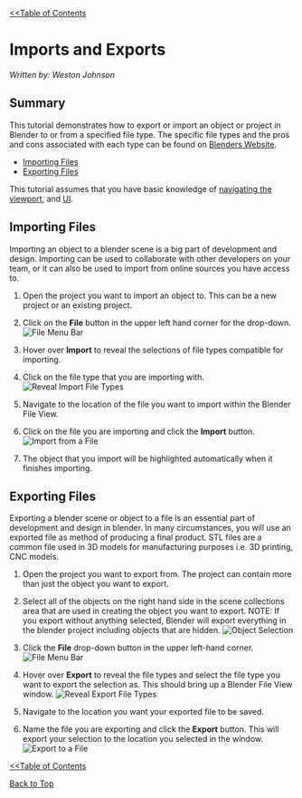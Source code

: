 <link rel="stylesheet" href="style.css">

[<<Table of Contents](README.md)

# Imports and Exports
*Written by: Weston Johnson*

## Summary
This tutorial demonstrates how to export or import an object or project in Blender to or from a specified file type. The specific file types and the pros and cons associated with each type can be found on [Blenders Website](https://docs.blender.org/manual/en/latest/files/import_export.html).
- [Importing Files](#importing-files)
- [Exporting Files](#exporting-files)

This tutorial assumes that you have basic knowledge of [navigating the viewport](https://youtu.be/ILqOWe3zAbk?si=7SHFtHqRjD0HJ4d0), and [UI](https://youtu.be/8XyIYRW_2xk?si=zj8Ny7yR1xVeKAYQ).


## Importing Files
<div class= "information">
Importing an object to a blender scene is a big part of development and design. Importing can be used to collaborate with other developers on your team, or it can also be used to import from online sources you have access to. 
</div>

1. Open the project you want to import an object to. This can be a new project or an existing project.
2. Click on the **File** button in the upper left hand corner for the drop-down.
    ![File Menu Bar](images/File_IO.png)
    
    
3. Hover over **Import** to reveal the selections of file types compatible for importing.
4. Click on the file type that you are importing with.   
    ![Reveal Import File Types](images/FileImport.png)
    
    
5. Navigate to the location of the file you want to import within the Blender File View.
6. Click on the file you are importing and click the **Import** button.
    ![Import from a File](images/FileViewImport.png)
    
    
7. The object that you import will be highlighted automatically when it finishes importing.

## Exporting Files
<div class= "information">
Exporting a blender scene or object to a file is an essential part of development and design in blender. In many circumstances, you will use an exported file as method of producing a final product. STL files are a common file used in 3D models for manufacturing purposes i.e. 3D printing, CNC models. 
</div>

1. Open the project you want to export from. The project can contain more than just the object you want to export.
2. Select all of the objects on the right hand side in the scene collections area that are used in creating the object you want to export. NOTE: If you export without anything selected, Blender will export everything in the blender project including objects that are hidden.
    ![Object Selection](images/ExportSelection.png)
    
    
3. Click the **File** drop-down button in the upper left-hand corner.
    ![File Menu Bar](images/File_IO.png)
    
    
4. Hover over **Export** to reveal the file types and select the file type you want to export the selection as. This should bring up a Blender File View window.
    ![Reveal Export File Types](images/FileExport.png)
    
    
5. Navigate to the location you want your exported file to be saved.
6. Name the file you are exporting and click the **Export** button. This will export your selection to the location you selected in the window.
    ![Export to a File](images/FileViewExport.png)


[<<Table of Contents](README.md)

[Back to Top](#rendering-output)
